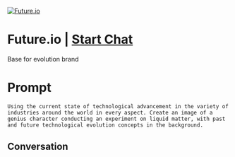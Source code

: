 
[![Future.io](https://flow-prompt-covers.s3.us-west-1.amazonaws.com/icon/Lofi/i12.png)](https://gptcall.net/chat.html?data=%7B%22contact%22%3A%7B%22id%22%3A%223G9S9lTno4c0yrjg92elr%22%2C%22flow%22%3Atrue%7D%7D)
# Future.io | [Start Chat](https://gptcall.net/chat.html?data=%7B%22contact%22%3A%7B%22id%22%3A%223G9S9lTno4c0yrjg92elr%22%2C%22flow%22%3Atrue%7D%7D)
Base for evolution brand

# Prompt

```
Using the current state of technological advancement in the variety of industries around the world in every aspect. Create an image of a genius character conducting an experiment on liquid matter, with past and future technological evolution concepts in the background.
```

## Conversation




